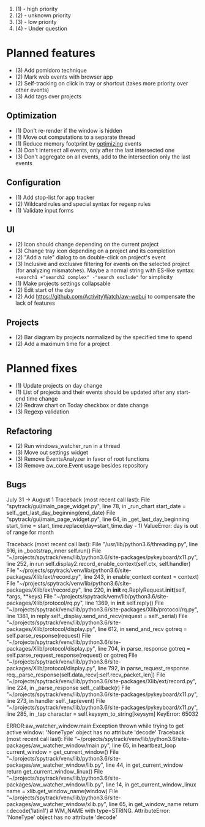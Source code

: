 1. (1) - high priority
2. (2) - unknown priority
3. (3) - low priority
4. (4) - Under question

# Planned features

- (3) Add pomidoro technique
- (2) Mark web events with browser app
- (2) Self-tracking on click in tray or shortcut (takes more priority over other events)
- (3) Add tags over projects

## Optimization

- (1) Don't re-render if the window is hidden
- (1) Move out computations to a separate thread
- (1) Reduce memory footprint by [optimizing](https://habr.com/ru/post/455722/) events
- (3) Don't intersect all events, only after the last intersected one
- (3) Don't aggregate on all events, add to the intersection only the last events

## Configuration

- (1) Add stop-list for app tracker
- (2) Wildcard rules and special syntax for regexp rules
- (1) Validate input forms

## UI

- (2) Icon should change depending on the current project
- (3) Change tray icon depending on a project and its completion
- (2) "Add a rule" dialog to on double-click on project's event
- (3) Inclusive and exclusive filtering for events on the selected project (for analyzing mismatches).
      Maybe a normal string with ES-like syntax: `+search1 +"search2 complex" -"search exclude"` for simplicity
- (1) Make projects settings collapsable
- (2) Edit start of the day
- (2) Add https://github.com/ActivityWatch/aw-webui to compensate the lack of features

## Projects

- (2) Bar diagram by projects normalized by the specified time to spend
- (2) Add a maximum time for a project

# Planned fixes

- (1) Update projects on day change
- (1) List of projects and their events should be updated after any start-end time change
- (2) Redraw chart on Today checkbox or date change
- (3) Regexp validation

## Refactoring

- (2) Run windows_watcher_run in a thread
- (3) Move out settings widget
- (3) Remove EventsAnalyzer in favor of root functions
- (3) Remove aw_core.Event usage besides repository

## Bugs

July 31 -> August 1
Traceback (most recent call last):
  File "spytrack/gui/main_page_widget.py", line 78, in _run_chart
    start_date = self._get_last_day_beginning(end_date)
  File "spytrack/gui/main_page_widget.py", line 64, in _get_last_day_beginning
    start_time = start_time.replace(day=start_time.day - 1)
ValueError: day is out of range for month


Traceback (most recent call last):
  File "/usr/lib/python3.6/threading.py", line 916, in _bootstrap_inner
    self.run()
  File "~/projects/spytrack/venv/lib/python3.6/site-packages/pykeyboard/x11.py", line 252, in run
    self.display2.record_enable_context(self.ctx, self.handler)
  File "~/projects/spytrack/venv/lib/python3.6/site-packages/Xlib/ext/record.py", line 243, in enable_context
    context = context)
  File "~/projects/spytrack/venv/lib/python3.6/site-packages/Xlib/ext/record.py", line 220, in __init__
    rq.ReplyRequest.__init__(self, *args, **keys)
  File "~/projects/spytrack/venv/lib/python3.6/site-packages/Xlib/protocol/rq.py", line 1369, in __init__
    self.reply()
  File "~/projects/spytrack/venv/lib/python3.6/site-packages/Xlib/protocol/rq.py", line 1381, in reply
    self._display.send_and_recv(request = self._serial)
  File "~/projects/spytrack/venv/lib/python3.6/site-packages/Xlib/protocol/display.py", line 612, in send_and_recv
    gotreq = self.parse_response(request)
  File "~/projects/spytrack/venv/lib/python3.6/site-packages/Xlib/protocol/display.py", line 704, in parse_response
    gotreq = self.parse_request_response(request) or gotreq
  File "~/projects/spytrack/venv/lib/python3.6/site-packages/Xlib/protocol/display.py", line 792, in parse_request_response
    req._parse_response(self.data_recv[:self.recv_packet_len])
  File "~/projects/spytrack/venv/lib/python3.6/site-packages/Xlib/ext/record.py", line 224, in _parse_response
    self._callback(r)
  File "~/projects/spytrack/venv/lib/python3.6/site-packages/pykeyboard/x11.py", line 273, in handler
    self._tap(event)
  File "~/projects/spytrack/venv/lib/python3.6/site-packages/pykeyboard/x11.py", line 285, in _tap
    character = self.keysym_to_string[keysym]
KeyError: 65032

ERROR:aw_watcher_window.main:Exception thrown while trying to get active
window: 'NoneType' object has no attribute 'decode' Traceback (most
recent call last): File
"~/projects/spytrack/venv/lib/python3.6/site-packages/aw_watcher_window/main.py",
line 65, in heartbeat_loop current_window = get_current_window() File
"~/projects/spytrack/venv/lib/python3.6/site-packages/aw_watcher_window/lib.py",
line 44, in get_current_window return get_current_window_linux() File
"~/projects/spytrack/venv/lib/python3.6/site-packages/aw_watcher_window/lib.py",
line 14, in get_current_window_linux name = xlib.get_window_name(window)
File
"~/projects/spytrack/venv/lib/python3.6/site-packages/aw_watcher_window/xlib.py",
line 65, in get_window_name return r.decode('latin1') # WM_NAME with
type=STRING. AttributeError: 'NoneType' object has no attribute 'decode'
